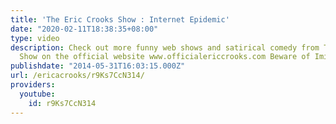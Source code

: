 ```yaml
---
title: 'The Eric Crooks Show : Internet Epidemic'
date: "2020-02-11T18:38:35+08:00"
type: video
description: Check out more funny web shows and satirical comedy from The Eric Crooks
  Show on the official website www.officialericcrooks.com Beware of Imitators
publishdate: "2014-05-31T16:03:15.000Z"
url: /ericacrooks/r9Ks7CcN314/
providers:
  youtube:
    id: r9Ks7CcN314
---
```

